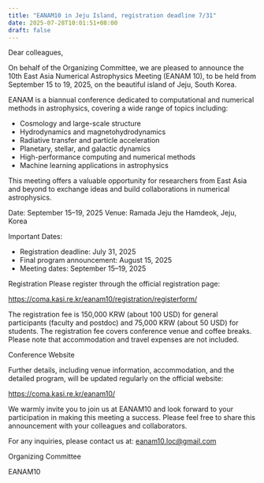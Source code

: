 ```yaml
---
title: "EANAM10 in Jeju Island, registration deadline 7/31"
date: 2025-07-28T10:01:51+08:00
draft: false
---
```


Dear colleagues,

On behalf of the Organizing Committee, we are pleased to announce the 10th
East Asia Numerical Astrophysics Meeting (EANAM 10), to be held from
September 15 to 19, 2025, on the beautiful island of Jeju, South Korea.

EANAM is a biannual conference dedicated to computational and numerical
methods in astrophysics, covering a wide range of topics including:

- Cosmology and large-scale structure
- Hydrodynamics and magnetohydrodynamics
- Radiative transfer and particle acceleration
- Planetary, stellar, and galactic dynamics
- High-performance computing and numerical methods
- Machine learning applications in astrophysics

This meeting offers a valuable opportunity for researchers from East Asia
and beyond to exchange ideas and build collaborations in numerical
astrophysics.

Date: September 15–19, 2025
Venue: Ramada Jeju the Hamdeok, Jeju, Korea

Important Dates:
- Registration deadline: July 31, 2025
- Final program announcement: August 15, 2025
- Meeting dates: September 15–19, 2025

Registration
Please register through the official registration page:

https://coma.kasi.re.kr/eanam10/registration/registerform/

The registration fee is 150,000 KRW (about 100 USD) for general
participants (faculty and postdoc) and 75,000 KRW (about 50 USD) for
students. The registration fee covers conference venue and coffee breaks.
Please note that accommodation and travel expenses are not included.

Conference Website

Further details, including venue information, accommodation, and the
detailed program, will be updated regularly on the official website:

https://coma.kasi.re.kr/eanam10/

We warmly invite you to join us at EANAM10 and look forward to your
participation in making this meeting a success. Please feel free to share
this announcement with your colleagues and collaborators.

For any inquiries, please contact us at: eanam10.loc@gmail.com

Organizing Committee

EANAM10